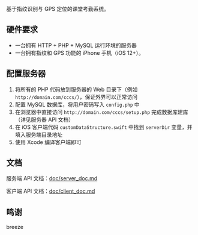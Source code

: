 基于指纹识别与 GPS 定位的课堂考勤系统。

## 硬件要求

* 一台拥有 HTTP + PHP + MySQL 运行环境的服务器
* 一台拥有指纹和 GPS 功能的 iPhone 手机（iOS 12+）。

## 配置服务器

1. 将所有的 PHP 代码放到服务器的 Web 目录下（例如 `http://domain.com/cccs/`），保证外界可以正常访问
2. 配置 MySQL 数据库，将用户密码写入 `config.php` 中
3. 在浏览器中直接访问 `http://domain.com/cccs/setup.php` 完成数据库建库（详见服务器 API 文档）
4. 在 iOS 客户端代码 `customDataStructure.swift` 中找到 `serverDir` 变量，并填入服务端目录地址
5. 使用 Xcode 编译客户端即可

## 文档

服务端 API 文档：[doc/server_doc.md](doc/server_doc.md)

客户端 API 文档：[doc/client_doc.md](doc/client_doc.md)

## 鸣谢

breeze